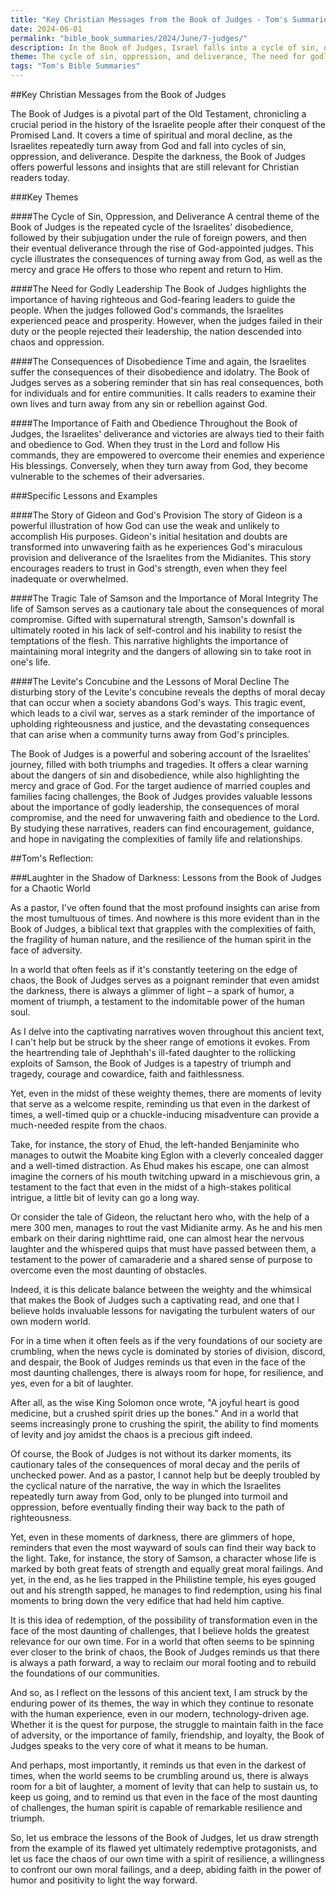 ```yaml
---
title: "Key Christian Messages from the Book of Judges - Tom's Summaries 31"
date: 2024-06-01
permalink: "bible_book_summaries/2024/June/7-judges/"
description: In the Book of Judges, Israel falls into a cycle of sin, oppression, repentance, and ultimately, deliverance. God sent twelve “judges” who were leaders in the tribes of Israel who were chosen to deliver the Israelites from their enemies. 
theme: The cycle of sin, oppression, and deliverance, The need for godly leadership, The consequences of disobedience, The importance of faith and obedience, Specific lessons and examples
tags: "Tom's Bible Summaries"
---
```


##Key Christian Messages from the Book of Judges

The Book of Judges is a pivotal part of the Old Testament, chronicling a crucial period in the history of the Israelite people after their conquest of the Promised Land. It covers a time of spiritual and moral decline, as the Israelites repeatedly turn away from God and fall into cycles of sin, oppression, and deliverance. Despite the darkness, the Book of Judges offers powerful lessons and insights that are still relevant for Christian readers today.

###Key Themes

####The Cycle of Sin, Oppression, and Deliverance
A central theme of the Book of Judges is the repeated cycle of the Israelites' disobedience, followed by their subjugation under the rule of foreign powers, and then their eventual deliverance through the rise of God-appointed judges. This cycle illustrates the consequences of turning away from God, as well as the mercy and grace He offers to those who repent and return to Him.

####The Need for Godly Leadership
The Book of Judges highlights the importance of having righteous and God-fearing leaders to guide the people. When the judges followed God's commands, the Israelites experienced peace and prosperity. However, when the judges failed in their duty or the people rejected their leadership, the nation descended into chaos and oppression.

####The Consequences of Disobedience
Time and again, the Israelites suffer the consequences of their disobedience and idolatry. The Book of Judges serves as a sobering reminder that sin has real consequences, both for individuals and for entire communities. It calls readers to examine their own lives and turn away from any sin or rebellion against God.

####The Importance of Faith and Obedience
Throughout the Book of Judges, the Israelites' deliverance and victories are always tied to their faith and obedience to God. When they trust in the Lord and follow His commands, they are empowered to overcome their enemies and experience His blessings. Conversely, when they turn away from God, they become vulnerable to the schemes of their adversaries.

###Specific Lessons and Examples

####The Story of Gideon and God's Provision
The story of Gideon is a powerful illustration of how God can use the weak and unlikely to accomplish His purposes. Gideon's initial hesitation and doubts are transformed into unwavering faith as he experiences God's miraculous provision and deliverance of the Israelites from the Midianites. This story encourages readers to trust in God's strength, even when they feel inadequate or overwhelmed.

####The Tragic Tale of Samson and the Importance of Moral Integrity
The life of Samson serves as a cautionary tale about the consequences of moral compromise. Gifted with supernatural strength, Samson's downfall is ultimately rooted in his lack of self-control and his inability to resist the temptations of the flesh. This narrative highlights the importance of maintaining moral integrity and the dangers of allowing sin to take root in one's life.

####The Levite's Concubine and the Lessons of Moral Decline
The disturbing story of the Levite's concubine reveals the depths of moral decay that can occur when a society abandons God's ways. This tragic event, which leads to a civil war, serves as a stark reminder of the importance of upholding righteousness and justice, and the devastating consequences that can arise when a community turns away from God's principles.

The Book of Judges is a powerful and sobering account of the Israelites' journey, filled with both triumphs and tragedies. It offers a clear warning about the dangers of sin and disobedience, while also highlighting the mercy and grace of God. For the target audience of married couples and families facing challenges, the Book of Judges provides valuable lessons about the importance of godly leadership, the consequences of moral compromise, and the need for unwavering faith and obedience to the Lord. By studying these narratives, readers can find encouragement, guidance, and hope in navigating the complexities of family life and relationships.

##Tom's Reflection: 

###Laughter in the Shadow of Darkness: Lessons from the Book of Judges for a Chaotic World

As a pastor, I've often found that the most profound insights can arise from the most tumultuous of times. And nowhere is this more evident than in the Book of Judges, a biblical text that grapples with the complexities of faith, the fragility of human nature, and the resilience of the human spirit in the face of adversity.

In a world that often feels as if it's constantly teetering on the edge of chaos, the Book of Judges serves as a poignant reminder that even amidst the darkness, there is always a glimmer of light – a spark of humor, a moment of triumph, a testament to the indomitable power of the human soul.

As I delve into the captivating narratives woven throughout this ancient text, I can't help but be struck by the sheer range of emotions it evokes. From the heartrending tale of Jephthah's ill-fated daughter to the rollicking exploits of Samson, the Book of Judges is a tapestry of triumph and tragedy, courage and cowardice, faith and faithlessness.

Yet, even in the midst of these weighty themes, there are moments of levity that serve as a welcome respite, reminding us that even in the darkest of times, a well-timed quip or a chuckle-inducing misadventure can provide a much-needed respite from the chaos.

Take, for instance, the story of Ehud, the left-handed Benjaminite who manages to outwit the Moabite king Eglon with a cleverly concealed dagger and a well-timed distraction. As Ehud makes his escape, one can almost imagine the corners of his mouth twitching upward in a mischievous grin, a testament to the fact that even in the midst of a high-stakes political intrigue, a little bit of levity can go a long way.

Or consider the tale of Gideon, the reluctant hero who, with the help of a mere 300 men, manages to rout the vast Midianite army. As he and his men embark on their daring nighttime raid, one can almost hear the nervous laughter and the whispered quips that must have passed between them, a testament to the power of camaraderie and a shared sense of purpose to overcome even the most daunting of obstacles.

Indeed, it is this delicate balance between the weighty and the whimsical that makes the Book of Judges such a captivating read, and one that I believe holds invaluable lessons for navigating the turbulent waters of our own modern world.

For in a time when it often feels as if the very foundations of our society are crumbling, when the news cycle is dominated by stories of division, discord, and despair, the Book of Judges reminds us that even in the face of the most daunting challenges, there is always room for hope, for resilience, and yes, even for a bit of laughter.

After all, as the wise King Solomon once wrote, "A joyful heart is good medicine, but a crushed spirit dries up the bones." And in a world that seems increasingly prone to crushing the spirit, the ability to find moments of levity and joy amidst the chaos is a precious gift indeed.

Of course, the Book of Judges is not without its darker moments, its cautionary tales of the consequences of moral decay and the perils of unchecked power. And as a pastor, I cannot help but be deeply troubled by the cyclical nature of the narrative, the way in which the Israelites repeatedly turn away from God, only to be plunged into turmoil and oppression, before eventually finding their way back to the path of righteousness.

Yet, even in these moments of darkness, there are glimmers of hope, reminders that even the most wayward of souls can find their way back to the light. Take, for instance, the story of Samson, a character whose life is marked by both great feats of strength and equally great moral failings. And yet, in the end, as he lies trapped in the Philistine temple, his eyes gouged out and his strength sapped, he manages to find redemption, using his final moments to bring down the very edifice that had held him captive.

It is this idea of redemption, of the possibility of transformation even in the face of the most daunting of challenges, that I believe holds the greatest relevance for our own time. For in a world that often seems to be spinning ever closer to the brink of chaos, the Book of Judges reminds us that there is always a path forward, a way to reclaim our moral footing and to rebuild the foundations of our communities.

And so, as I reflect on the lessons of this ancient text, I am struck by the enduring power of its themes, the way in which they continue to resonate with the human experience, even in our modern, technology-driven age. Whether it is the quest for purpose, the struggle to maintain faith in the face of adversity, or the importance of family, friendship, and loyalty, the Book of Judges speaks to the very core of what it means to be human.

And perhaps, most importantly, it reminds us that even in the darkest of times, when the world seems to be crumbling around us, there is always room for a bit of laughter, a moment of levity that can help to sustain us, to keep us going, and to remind us that even in the face of the most daunting of challenges, the human spirit is capable of remarkable resilience and triumph.

So, let us embrace the lessons of the Book of Judges, let us draw strength from the example of its flawed yet ultimately redemptive protagonists, and let us face the chaos of our own time with a spirit of resilience, a willingness to confront our own moral failings, and a deep, abiding faith in the power of humor and positivity to light the way forward.


